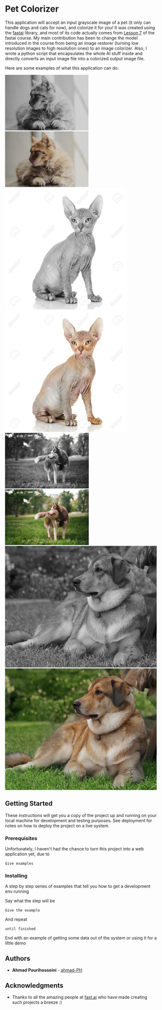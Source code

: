 # Pet Colorizer

This application will accept an input grayscale image of a pet (it only can handle dogs and cats for now), and colorize it for you! It was created using the [fastai](https://docs.fast.ai) library, and most of its code actually comes from [Lesson 7](https://course.fast.ai/videos/?lesson=7) of the fastai course. My main contribution has been to change the model introduced in the course from being an image restorer (turning low resolution images to high resolution ones) to an image colorizer. Also, I wrote a python script that encapsulates the whole AI stuff inside and directly converts an input image file into a colorized output image file.

Here are some examples of what this application can do:

<p style="clear: both">
<img src="./github-images/cat1.jpeg">
<img src="./github-images/prediction/cat1.jpg">
<br/>

<img src="./github-images/cat11.jpg" width="400px" height="400px">
<img src="./github-images/prediction/cat11.jpg" width="400px" height="400px">
<br/>

<img src="./github-images/dog5.jpeg">
<img src="./github-images/prediction/dog5.jpg">
<br/>

<img src="./github-images/dog10.jpg" width="500px" height="400px">
<img src="./github-images/prediction/dog10.jpg" width="500px" height="400px">
<br/>

## Getting Started

These instructions will get you a copy of the project up and running on your local machine for development and testing purposes. See deployment for notes on how to deploy the project on a live system.

### Prerequisites

Unfortunately, I haven't had the chance to turn this project into a web application yet, due to 

```
Give examples
```

### Installing

A step by step series of examples that tell you how to get a development env running

Say what the step will be

```
Give the example
```

And repeat

```
until finished
```

End with an example of getting some data out of the system or using it for a little demo

## Authors

* **Ahmad Pourihosseini** - [ahmad-PH](https://github.com/ahmad-PH)

## Acknowledgments

* Thanks to all the amazing people at [fast.ai](https://docs.fast.ai/) who have made creating such projects a breeze :)

